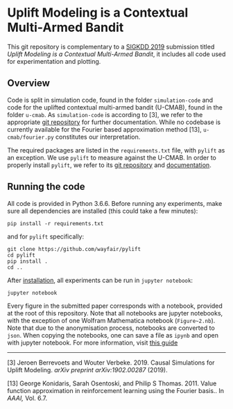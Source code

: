 # Uplift Modeling is a Contextual Multi-Armed Bandit
This git repository is complementary to a [SIGKDD 2019](https://www.kdd.org/kdd2019/Calls/view/kdd-2019-call-for-research-papers) submission titled _Uplift Modeling is a Contextual Multi-Armed Bandit_, it includes all code used for experimentation and plotting.

## Overview
Code is split in simulation code, found in the folder `simulation-code` and code for the uplifted contextual multi-armed bandit (U-CMAB), found in the folder `u-cmab`. As `simulation-code` is according to [3], we refer to the appropriate [git repository](https://github.com/vub-dl/cs-um) for further documentation. While no codebase is currently available for the Fourier based approximation method [13], `u-cmab/fourier.py` constitutes our interpretation.

The required packages are listed in the `requirements.txt` file, with `pylift` as an exception. We use `pylift` to measure against the U-CMAB. In order to properly install `pylift`, we refer to its [git repository](https://github.com/wayfair/pylift) and [documentation](https://pylift.readthedocs.io/en/latest/installation.html).

## Running the code
All code is provided in Python 3.6.6. Before running any experiments, make sure all dependencies are installed (this could take a few minutes):

```shell
pip install -r requirements.txt
```

and for `pylift` specifically:
```shell
git clone https://github.com/wayfair/pylift
cd pylift
pip install .
cd ..
```

After [installation](https://jupyter.readthedocs.io/en/latest/install.html), all experiments can be run in `jupyter notebook`:
```shell
jupyter notebook
```
Every figure in the submitted paper corresponds with a notebook, provided at the root of this repository. Note that all notebooks are jupyter notebooks, with the exception of one Wolfram Mathematica notebook (`Figure~2.nb`).
Note that due to the anonymisation process, notebooks are converted to `json`. When copying the notebooks, one can save a file as `ipynb` and open with jupyter notebook. For more information, visit [this guide](http://ipython.org/ipython-doc/rel-1.0.0/interactive/nbconvert.html)

---
[3] Jeroen Berrevoets and Wouter Verbeke. 2019. Causal Simulations for Uplift Modeling. _arXiv preprint arXiv:1902.00287_ (2019).

[13] George Konidaris, Sarah Osentoski, and Philip S Thomas. 2011. Value function approximation in reinforcement learning using the Fourier basis.. In _AAAI,_ Vol. 6.7.
